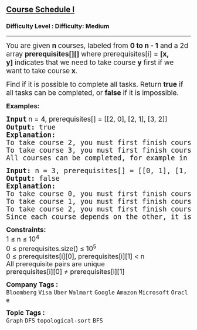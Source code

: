 <h2><a href="https://www.geeksforgeeks.org/problems/course-schedule-i/1?page=9&company=Google&sortBy=submissions">Course Schedule I</a></h2><h3>Difficulty Level : Difficulty: Medium</h3><hr><div class="problems_problem_content__Xm_eO"><p class="MsoNormal"><span style="font-size: 14pt;">You are given&nbsp;<strong>n&nbsp;</strong>courses, labeled from&nbsp;<strong>0 to n - 1</strong> and a 2d array <strong>prerequisites[][]</strong>&nbsp;where prerequisites[i] =&nbsp;<strong>[x, y]</strong>&nbsp;indicates that we need to take course&nbsp;<strong>y</strong>&nbsp;first if we want to take course<strong>&nbsp;x</strong>.</span></p>
<p class="MsoNormal"><span style="font-size: 14pt;">Find if it is possible to complete all tasks. Return&nbsp;<strong>true</strong>&nbsp;if all tasks can be completed, or&nbsp;<strong>false</strong> if it is impossible.</span></p>
<p><span style="font-size: 18px;"><strong>Examples:</strong></span></p>
<pre><span style="font-size: 14pt;"><strong>Input</strong><strong style="font-family: -apple-system, BlinkMacSystemFont, 'Segoe UI', Roboto, Oxygen, Ubuntu, Cantarell, 'Open Sans', 'Helvetica Neue', sans-serif;"> </strong><span style="font-family: -apple-system, BlinkMacSystemFont, 'Segoe UI', Roboto, Oxygen, Ubuntu, Cantarell, 'Open Sans', 'Helvetica Neue', sans-serif;">n = 4, prerequisites[] = [[2, 0], [2, 1], [3, 2]]</span></span><br><span style="font-size: 14pt;"><strong>Output: </strong>true<br><strong>Explanation: <br></strong>To take course 2, you must first finish courses 0 and 1.<br>To take course 3, you must first finish course 2.
All courses can be completed, for example in the order [0, 1, 2, 3] or [1, 0, 2, 3].</span></pre>
<pre><span style="font-size: 14pt;"><strong>Input: </strong>n = 3, prerequisites[] = [[0, 1], [1, 2], [2, 0]]</span><br><span style="font-size: 14pt;"><strong>Output: </strong>false</span><br><span style="font-size: 14pt;"><strong>Explanation: <br></strong>To take course 0, you must first finish course 1. <br></span><span style="font-size: 14pt;">To take course 1, you must first finish course 2. <br></span><span style="font-size: 14pt;">To take course 2, you must first finish course 0.
Since each course depends on the other, it is impossible to complete all courses.</span></pre>
<div><span style="font-size: 18px;"><strong>Constraints:</strong><br>1 ≤ n ≤ 10<sup>4</sup></span></div>
<div><span style="font-size: 18px;"><span style="font-size: 18px;">0 ≤ prerequisites.size() ≤ 10<sup>5</sup></span></span></div>
<div>
<div><span style="font-size: 18px;">0 ≤ prerequisites[i][0], prerequisites[i][1] &lt; n<br>All prerequisite pairs are unique</span></div>
<div><span style="font-size: 18px;">prerequisites[i][0] ≠ prerequisites[i][1]</span></div>
</div></div><p><span style=font-size:18px><strong>Company Tags : </strong><br><code>Bloomberg</code>&nbsp;<code>Visa</code>&nbsp;<code>Uber</code>&nbsp;<code>Walmart</code>&nbsp;<code>Google</code>&nbsp;<code>Amazon</code>&nbsp;<code>Microsoft</code>&nbsp;<code>Oracle</code>&nbsp;<br><p><span style=font-size:18px><strong>Topic Tags : </strong><br><code>Graph</code>&nbsp;<code>DFS</code>&nbsp;<code>topological-sort</code>&nbsp;<code>BFS</code>&nbsp;